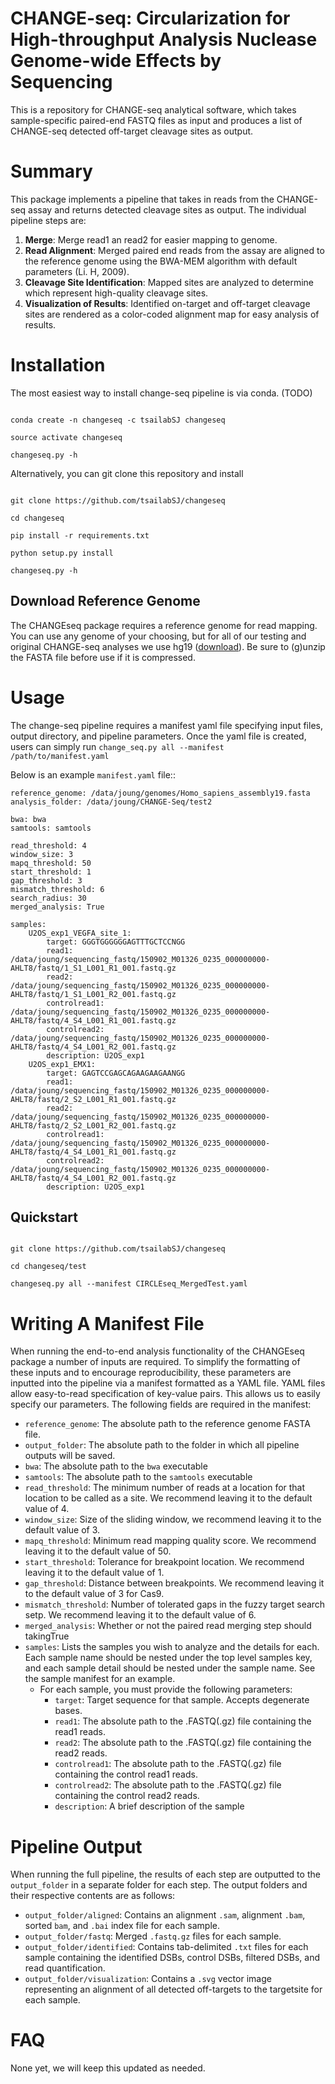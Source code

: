 # CHANGE-seq: Circularization for High-throughput Analysis Nuclease Genome-wide Effects by Sequencing

This is a repository for CHANGE-seq analytical software, which takes sample-specific paired-end FASTQ files as input and produces a list of CHANGE-seq detected off-target cleavage sites as output.

# Summary

This package implements a pipeline that takes in reads from the CHANGE-seq assay and returns detected cleavage sites as output. The individual pipeline steps are:

1. **Merge**: Merge read1 an read2 for easier mapping to genome.
2. **Read Alignment**: Merged paired end reads from the assay are aligned to the reference genome using the BWA-MEM algorithm with default parameters (Li. H, 2009).
3. **Cleavage Site Identification**: Mapped sites are analyzed to determine which represent high-quality cleavage sites.
4. **Visualization of Results**: Identified on-target and off-target cleavage sites are rendered as a color-coded alignment map for easy analysis of results.

# Installation

The most easiest way to install change-seq pipeline is via conda. (TODO)

```

conda create -n changeseq -c tsailabSJ changeseq

source activate changeseq

changeseq.py -h

```

Alternatively, you can git clone this repository and install

```

git clone https://github.com/tsailabSJ/changeseq

cd changeseq

pip install -r requirements.txt

python setup.py install

changeseq.py -h

```

## Download Reference Genome

The CHANGEseq package requires a reference genome for read mapping. You can use any genome of your choosing, but for all of our testing and original CHANGE-seq analyses we use hg19 ([download](http://www.broadinstitute.org/ftp/pub/seq/references/Homo_sapiens_assembly19.fasta)). Be sure to (g)unzip the FASTA file before use if it is compressed.

# Usage

The change-seq pipeline requires a manifest yaml file specifying input files, output directory, and pipeline parameters. Once the yaml file is created, users can simply run ``change_seq.py all --manifest /path/to/manifest.yaml``


Below is an example ``manifest.yaml`` file::

    reference_genome: /data/joung/genomes/Homo_sapiens_assembly19.fasta
    analysis_folder: /data/joung/CHANGE-Seq/test2
    
    bwa: bwa
    samtools: samtools
    
    read_threshold: 4
    window_size: 3
    mapq_threshold: 50
    start_threshold: 1
    gap_threshold: 3
    mismatch_threshold: 6
    search_radius: 30
    merged_analysis: True
    
    samples:
        U2OS_exp1_VEGFA_site_1:
            target: GGGTGGGGGGAGTTTGCTCCNGG
            read1: /data/joung/sequencing_fastq/150902_M01326_0235_000000000-AHLT8/fastq/1_S1_L001_R1_001.fastq.gz
            read2: /data/joung/sequencing_fastq/150902_M01326_0235_000000000-AHLT8/fastq/1_S1_L001_R2_001.fastq.gz
            controlread1: /data/joung/sequencing_fastq/150902_M01326_0235_000000000-AHLT8/fastq/4_S4_L001_R1_001.fastq.gz
            controlread2: /data/joung/sequencing_fastq/150902_M01326_0235_000000000-AHLT8/fastq/4_S4_L001_R2_001.fastq.gz
            description: U2OS_exp1
        U2OS_exp1_EMX1:
            target: GAGTCCGAGCAGAAGAAGAANGG
            read1: /data/joung/sequencing_fastq/150902_M01326_0235_000000000-AHLT8/fastq/2_S2_L001_R1_001.fastq.gz
            read2: /data/joung/sequencing_fastq/150902_M01326_0235_000000000-AHLT8/fastq/2_S2_L001_R2_001.fastq.gz
            controlread1: /data/joung/sequencing_fastq/150902_M01326_0235_000000000-AHLT8/fastq/4_S4_L001_R1_001.fastq.gz
            controlread2: /data/joung/sequencing_fastq/150902_M01326_0235_000000000-AHLT8/fastq/4_S4_L001_R2_001.fastq.gz
            description: U2OS_exp1

## Quickstart

```

git clone https://github.com/tsailabSJ/changeseq

cd changeseq/test

changeseq.py all --manifest CIRCLEseq_MergedTest.yaml

```

# Writing A Manifest File
When running the end-to-end analysis functionality of the CHANGEseq package a number of inputs are required. To simplify the formatting of these inputs and to encourage reproducibility, these parameters are inputted into the pipeline via a manifest formatted as a YAML file. YAML files allow easy-to-read specification of key-value pairs. This allows us to easily specify our parameters. The following fields are required in the manifest:

- `reference_genome`: The absolute path to the reference genome FASTA file.
- `output_folder`: The absolute path to the folder in which all pipeline outputs will be saved.
- `bwa`: The absolute path to the `bwa` executable
- `samtools`: The absolute path to the `samtools` executable
- `read_threshold`: The minimum number of reads at a location for that location to be called as a site. We recommend leaving it to the default value of 4.
- `window_size`: Size of the sliding window, we recommend leaving it to the default value of 3.
- `mapq_threshold`: Minimum read mapping quality score. We recommend leaving it to the default value of 50.
- `start_threshold`: Tolerance for breakpoint location. We recommend leaving it to the default value of 1.
- `gap_threshold`: Distance between breakpoints. We recommend leaving it to the default value of 3 for Cas9.
- `mismatch_threshold`: Number of tolerated gaps in the fuzzy target search setp. We recommend leaving it to the default value of 6.
- `merged_analysis`: Whether or not the paired read merging step should takingTrue
- `samples`: Lists the samples you wish to analyze and the details for each. Each sample name should be nested under the top level samples key, and each sample detail should be nested under the sample name. See the sample manifest for an example.
    - For each sample, you must provide the following parameters:
        - `target`: Target sequence for that sample. Accepts degenerate bases.
        - `read1`: The absolute path to the .FASTQ(.gz) file containing the read1 reads.
        - `read2`: The absolute path to the .FASTQ(.gz) file containing the read2 reads.
        - `controlread1`: The absolute path to the .FASTQ(.gz) file containing the control read1 reads.
        - `controlread2`: The absolute path to the .FASTQ(.gz) file containing the control read2 reads.
        - `description`: A brief description of the sample


# Pipeline Output
When running the full pipeline, the results of each step are outputted to the `output_folder` in a separate folder for each step. The output folders and their respective contents are as follows:

- `output_folder/aligned`: Contains an alignment `.sam`, alignment `.bam`, sorted `bam`, and `.bai` index file for each sample.
- `output_folder/fastq`: Merged `.fastq.gz` files for each sample.
- `output_folder/identified`: Contains tab-delimited `.txt` files for each sample containing the identified DSBs, control DSBs, filtered DSBs, and read quantification.
- `output_folder/visualization`: Contains a `.svg` vector image representing an alignment of all detected off-targets to the targetsite for each sample.

# FAQ

None yet, we will keep this updated as needed.
